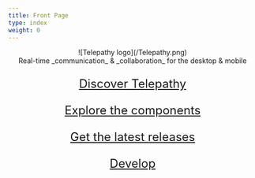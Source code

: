 ```yaml
---
title: Front Page
type: index
weight: 0
---
```


<style>
.front-page-links {
  font-size: 24px;
  line-height: 30px;
}
</style>

<center>
![Telepathy logo](/Telepathy.png)
<br/>
Real-time _communication_ & _collaboration_ for the desktop & mobile

<br/>

<div class="front-page-links">

<i class="icon icon-star"></i> [Discover Telepathy](/about)

<i class="icon icon-search"></i> [Explore the components](/components)

<i class="icon icon-download"></i> [Get the latest releases](/components/releases)

<i class="icon icon-link"></i> [Develop](/resources/developing)

</div>
</center>
